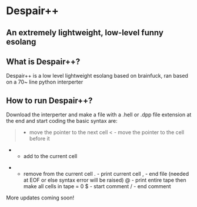 # Despair++
## An extremely lightweight, low-level funny esolang

## What is Despair++?
Despair++ is a low level lightweight esolang based on brainfuck, ran based on a 70~ line python interperter

## How to run Despair++?
Download the interperter and make a file with a .hell or .dpp file extension at the end and start coding
the basic syntax are:

> - move the pointer to the next cell
< - move the pointer to the cell before it
+ - add to the current cell
- - remove from the current cell
. - print current cell
, - end file (needed at EOF or else syntax error will be raised)
@ - print entire tape then make all cells in tape = 0
$ - start comment
/ - end comment

More updates coming soon!

